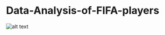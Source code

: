 # Data-Analysis-of-FIFA-players
![alt text](https://www.exasol.com/wp-content/uploads/2019/05/football-analytics-sports.jpg)
